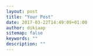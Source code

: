 ```yaml
---
layout: post
title: "Your Post"
date: 2017-03-22T14:49:09+01:00
author: dikiaap
sitemap: false
keywords: ""
description: ""
---
```


<!--more-->
